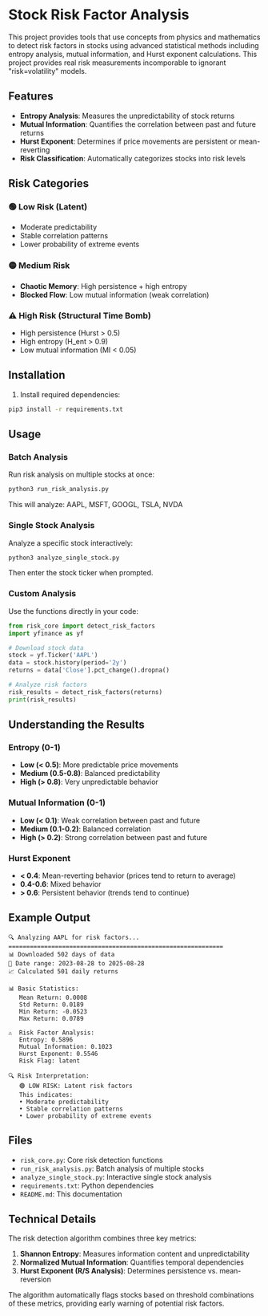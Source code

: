 # Stock Risk Factor Analysis

This project provides tools that use concepts from physics and mathematics to detect risk factors in stocks using advanced statistical methods including entropy analysis, mutual information, and Hurst exponent calculations. This project provides real risk measurements incomporable to ignorant "risk=volatility" models.

## Features

- **Entropy Analysis**: Measures the unpredictability of stock returns
- **Mutual Information**: Quantifies the correlation between past and future returns
- **Hurst Exponent**: Determines if price movements are persistent or mean-reverting
- **Risk Classification**: Automatically categorizes stocks into risk levels

## Risk Categories

### 🟢 Low Risk (Latent)
- Moderate predictability
- Stable correlation patterns
- Lower probability of extreme events

### 🟡 Medium Risk
- **Chaotic Memory**: High persistence + high entropy
- **Blocked Flow**: Low mutual information (weak correlation)

### ⚠️ High Risk (Structural Time Bomb)
- High persistence (Hurst > 0.5)
- High entropy (H_ent > 0.9)
- Low mutual information (MI < 0.05)


## Installation

1. Install required dependencies:
```bash
pip3 install -r requirements.txt
```

## Usage

### Batch Analysis
Run risk analysis on multiple stocks at once:

```bash
python3 run_risk_analysis.py
```

This will analyze: AAPL, MSFT, GOOGL, TSLA, NVDA

### Single Stock Analysis
Analyze a specific stock interactively:

```bash
python3 analyze_single_stock.py
```

Then enter the stock ticker when prompted.

### Custom Analysis
Use the functions directly in your code:

```python
from risk_core import detect_risk_factors
import yfinance as yf

# Download stock data
stock = yf.Ticker('AAPL')
data = stock.history(period='2y')
returns = data['Close'].pct_change().dropna()

# Analyze risk factors
risk_results = detect_risk_factors(returns)
print(risk_results)
```

## Understanding the Results

### Entropy (0-1)
- **Low (< 0.5)**: More predictable price movements
- **Medium (0.5-0.8)**: Balanced predictability
- **High (> 0.8)**: Very unpredictable behavior

### Mutual Information (0-1)
- **Low (< 0.1)**: Weak correlation between past and future
- **Medium (0.1-0.2)**: Balanced correlation
- **High (> 0.2)**: Strong correlation between past and future

### Hurst Exponent
- **< 0.4**: Mean-reverting behavior (prices tend to return to average)
- **0.4-0.6**: Mixed behavior
- **> 0.6**: Persistent behavior (trends tend to continue)

## Example Output

```
🔍 Analyzing AAPL for risk factors...
============================================================
📊 Downloaded 502 days of data
📅 Date range: 2023-08-28 to 2025-08-28
📈 Calculated 501 daily returns

📊 Basic Statistics:
   Mean Return: 0.0008
   Std Return: 0.0189
   Min Return: -0.0523
   Max Return: 0.0789

⚠️  Risk Factor Analysis:
   Entropy: 0.5896
   Mutual Information: 0.1023
   Hurst Exponent: 0.5546
   Risk Flag: latent

🔍 Risk Interpretation:
   🟢 LOW RISK: Latent risk factors
   This indicates:
   • Moderate predictability
   • Stable correlation patterns
   • Lower probability of extreme events
```

## Files

- `risk_core.py`: Core risk detection functions
- `run_risk_analysis.py`: Batch analysis of multiple stocks
- `analyze_single_stock.py`: Interactive single stock analysis
- `requirements.txt`: Python dependencies
- `README.md`: This documentation

## Technical Details

The risk detection algorithm combines three key metrics:

1. **Shannon Entropy**: Measures information content and unpredictability
2. **Normalized Mutual Information**: Quantifies temporal dependencies
3. **Hurst Exponent (R/S Analysis)**: Determines persistence vs. mean-reversion

The algorithm automatically flags stocks based on threshold combinations of these metrics, providing early warning of potential risk factors.


